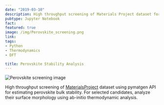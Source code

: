 ```yaml
---
date: "2019-03-10"
description: High throughput screening of Materials Project dataset for estimating perovskite bulk stability. For selected candidates, analyze their surface morphology using ab-initio thermodynamic analysis.
pubtype: Jupyter Notebook
fact: 
featured: true
image: /img/Perovskite_screening.png
link: 
tags:
- Python
- Thermodynamics
- DFT

title: Perovskite Stability Analysis
---
```

![Perovskite screening image](/img/Perovskite_screening.png)

High throughput screening of [MaterialsProject](https://materialsproject.org/) dataset using pymatgen API for estimating perovskite bulk stability. For selected candidates, analyze their surface morphology using ab-initio thermodynamic analysis.